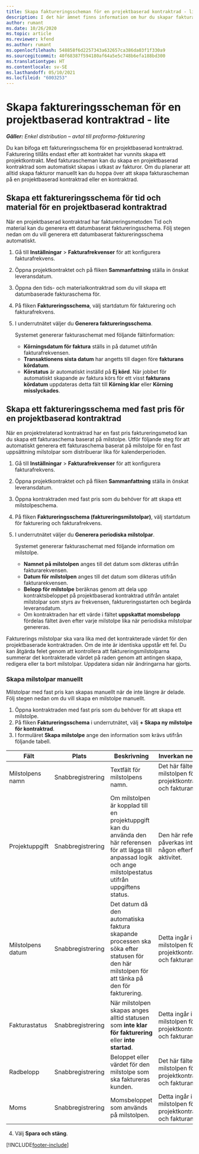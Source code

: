 ```yaml
---
title: Skapa faktureringsscheman för en projektbaserad kontraktrad - lite
description: I det här ämnet finns information om hur du skapar fakturascheman och milstolpar.
author: rumant
ms.date: 10/26/2020
ms.topic: article
ms.reviewer: kfend
ms.author: rumant
ms.openlocfilehash: 548858f6d2257343a632657ca386da03f1f330a9
ms.sourcegitcommit: 40f68387f594180af64a5e5c748b6efa188bd300
ms.translationtype: HT
ms.contentlocale: sv-SE
ms.lasthandoff: 05/10/2021
ms.locfileid: "6003253"
---
```

# <a name="create-invoice-schedules-on-a-project-based-contract-line---lite"></a>Skapa faktureringsscheman för en projektbaserad kontraktrad - lite

_**Gäller:** Enkel distribution – avtal till proforma-fakturering_

Du kan bifoga ett faktureringsschema för en projektbaserad kontraktrad. Fakturering tillåts endast efter att kontraktet har vunnits skapa ett projektkontrakt. Med fakturascheman kan du skapa en projektbaserad kontraktrad som automatiskt skapas i utkast av fakturor. Om du planerar att alltid skapa fakturor manuellt kan du hoppa över att skapa fakturascheman på en projektbaserad kontraktrad eller en kontraktrad.

## <a name="create-a-time-and-material-invoice-schedule-for-a-project-based-contract-line"></a>Skapa ett faktureringsschema för tid och material för en projektbaserad kontraktrad

När en projektbaserad kontraktrad har faktureringsmetoden Tid och material kan du generera ett datumbaserat faktureringsschema. Följ stegen nedan om du vill generera ett datumbaserat faktureringsschema automatiskt.

1. Gå till **Inställningar** > **Fakturafrekvenser** för att konfigurera fakturafrekvens.
2. Öppna projektkontraktet och på fliken **Sammanfattning** ställa in önskat leveransdatum.
3. Öppna den tids- och materialkontraktrad som du vill skapa ett datumbaserade fakturaschema för. 
4. På fliken **Faktureringsschema**, välj startdatum för fakturering och fakturafrekvens. 
5. I underrutnätet väljer du **Generera faktureringsschema**.

    Systemet genererar fakturaschemat med följande fältinformation:

    - **Körningsdatum för faktura** ställs in på datumet utifrån fakturafrekvensen.
    - **Transaktionens sista datum** har angetts till dagen före **fakturans kördatum**.
    - **Körstatus** är automatiskt inställd på **Ej körd**. När jobbet för automatiskt skapande av faktura körs för ett visst **fakturans kördatum** uppdateras detta fält till **Körning klar** eller **Körning misslyckades**.

## <a name="create-a-fixed-price-invoice-schedule-for-a-project-based-contract-line"></a>Skapa ett faktureringsschema med fast pris för en projektbaserad kontraktrad

När en projektrelaterad kontraktrad har en fast pris faktureringsmetod kan du skapa ett fakturaschema baserat på milstolpe. Utför följande steg för att automatiskt generera ett fakturaschema baserat på milstolpe för en fast uppsättning milstolpar som distribuerar lika för kalenderperioden.

1. Gå till **Inställningar** > **Fakturafrekvenser** för att konfigurera fakturafrekvens.
2. Öppna projektkontraktet och på fliken **Sammanfattning** ställa in önskat leveransdatum.
3. Öppna kontraktraden med fast pris som du behöver för att skapa ett milstolpeschema. 
4. På fliken **Faktureringsschema (faktureringsmilstolpar)**, välj startdatum för fakturering och fakturafrekvens. 
5. I underrutnätet väljer du **Generera periodiska milstolpar**.

    Systemet genererar fakturaschemat med följande information om milstolpe.

    - **Namnet på milstolpen** anges till det datum som dikteras utifrån fakturarekvensen.
    - **Datum för milstolpen** anges till det datum som dikteras utifrån fakturarekvensen.
    - **Belopp för milstolpe** beräknas genom att dela upp kontraktsbeloppet på projektbaserad kontraktrad utifrån antalet milstolpar som styrs av frekvensen, faktureringsstarten och begärda leveransdatum.
    - Om kontraktraden har ett värde i fältet **uppskattat momsbelopp** fördelas fältet även efter varje milstolpe lika när periodiska milstolpar genereras.

Fakturerings milstolpar ska vara lika med det kontrakterade värdet för den projektbaserade kontraktraden. Om de inte är identiska uppstår ett fel. Du kan åtgärda felet genom att kontrollera att faktureringsmilstolparna summerar det kontrakterade värdet på raden genom att antingen skapa, redigera eller ta bort milstolpar. Uppdatera sidan när ändringarna har gjorts.

### <a name="manually-create-milestones"></a>Skapa milstolpar manuellt

Milstolpar med fast pris kan skapas manuellt när de inte längre är delade. Följ stegen nedan om du vill skapa en milstolpe manuellt.

1. Öppna kontraktraden med fast pris som du behöver för att skapa ett milstolpe. 
2. På fliken **Faktureringsschema** i underrutnätet, välj **+ Skapa ny milstolpe för kontraktrad**.
3. I formuläret **Skapa milstolpe** ange den information som krävs utifrån följande tabell. 

| Fält | Plats | Beskrivning | Inverkan nedströms |
| --- | --- | --- | --- |
| Milstolpens namn | Snabbregistrering | Textfält för milstolpens namn. | Det här fältet ingår i milstolpen för projektkontraktraden och fakturan. |
| Projektuppgift | Snabbregistrering | Om milstolpen är kopplad till en projektuppgift kan du använda den här referensen för att lägga till anpassad logik och ange milstolpestatus utifrån uppgiftens status. | Den här referensen påverkas inte av någon efterföljande aktivitet. |
| Milstolpens datum | Snabbregistrering | Det datum då den automatiska faktura skapande processen ska söka efter statusen för den här milstolpen för att tänka på den för fakturering. | Detta ingår i milstolpen för projektkontraktraden och fakturan. |
| Fakturastatus | Snabbregistrering | När milstolpen skapas anges alltid statusen som **inte klar för fakturering** eller **inte startad**. | Detta ingår i milstolpen för projektkontraktraden och fakturan. |
| Radbelopp | Snabbregistrering | Beloppet eller värdet för den milstolpe som ska faktureras kunden. | Det här fältet ingår i milstolpen för projektkontraktraden och fakturan. |
| Moms | Snabbregistrering | Momsbeloppet som används på milstolpen. | Detta ingår i milstolpen för projektkontraktraden och fakturan. |

4. Välj **Spara och stäng**.


[!INCLUDE[footer-include](../../includes/footer-banner.md)]